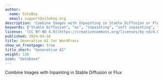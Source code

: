 ```yaml
---
author:
  name: SiteBay
  email: support@sitebay.org
description: 'Combine Images with Inpainting in Stable Diffusion or Flux'
keywords: ["Stable Diffusion", "ai", "inpainting", "soft inpainting", "corporate memphis"]
license: '[CC BY-ND 4.0](https://creativecommons.org/licenses/by-nd/4.0)'
published: 2024-04-16
title: Generative AI for WordPress
show_on_frontpage: true
title_short: "Generative AI"
weight: 130
icon: "database"
---
```


Combine Images with Inpainting in Stable Diffusion or Flux